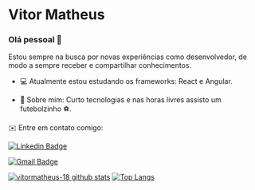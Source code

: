 # Vitor Matheus

### Olá pessoal 👋

Estou sempre na busca por novas experiências como desenvolvedor, de modo a sempre receber e compartilhar conhecimentos.

- 💻 Atualmente estou estudando os frameworks: React e Angular.

- 💬 Sobre mim: Curto tecnologias e nas horas livres assisto um futebolzinho ⚽.

✉️ Entre em contato comigo:

[![Linkedin Badge](https://img.shields.io/badge/-VitorMatheus-blue?style=flat-square&logo=Linkedin&logoColor=white&link=https://www.linkedin.com/in/vitormmmatheus/)](https://www.linkedin.com/in/vitormmmatheus/)

[![Gmail Badge](https://img.shields.io/badge/-vitormatheusmm@gmail.com-c14438?style=flat-square&logo=Gmail&logoColor=white&link=mailto:vitormatheusmm@gmail.com)](mailto:vitormatheusmm@gmail.com)


[![vitormatheus-18 github stats](https://github-readme-stats.vercel.app/api?username=vitormatheus-18&show_icons=true&theme=onedark)](https://github.com/vitormatheus-18) 
[![Top Langs](https://github-readme-stats.vercel.app/api/top-langs/?username=vitormatheus-18&layout=compact&theme=onedark)](https://github.com/vitormatheus-18)
